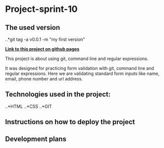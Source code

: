 # **Project-sprint-10**

## The used version 
..*git tag -a v0.0.1 -m "my first version"

[**Link to this project on github pages**](https://leannalight.github.io/project-sprint-10/)

This project is about using git, command line and regular expressions.

It was designed for practicing form validation with git, command line and regular expressions. Here we are validating standard form inputs like name, email, phone number and url address.

## Technologies used in the project:
..*HTML
..*CSS
..*GIT

## Instructions on how to deploy the project

## Development plans